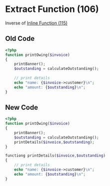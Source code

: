# Extract Function (106)
Inverse of [Inline Function (115)](115%20-%20Inline%20Function.md)
## Old Code
```php
<?php
function printOwing($invoice)
{
    printBanner();
    $outstanding = calculateOutstanding();
    
    // print details
    echo "name: {$invoice->customer}\n";
    echo "amount: {$outstanding}\n";
}
```

## New Code
```php
<?php
function printOwing($invoice)
{
    printBanner();
    $outstanding = calculateOutstanding();
    printDetails($invoice,$outstanding);
}

functiong printDetails($invoice,$outstanding)
{    
    // print details
    echo "name: {$invoice->customer}\n";
    echo "amount: {$outstanding}\n";
}
```